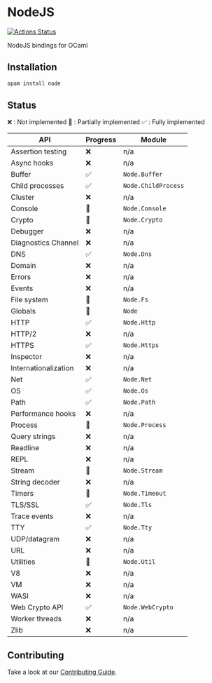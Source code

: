 # NodeJS

[![Actions Status](https://github.com/tmattio/ocaml-node/workflows/CI/badge.svg)](https://github.com/tmattio/ocaml-node/actions)

NodeJS bindings for OCaml

## Installation

```bash
opam install node
```

## Status

❌ : Not implemented
🚧 : Partially implemented
✅ : Fully implemented

| API                  | Progress | Module              |
| -------------------- | -------- | ------------------- |
| Assertion testing    | ❌        | n/a                 |
| Async hooks          | ❌        | n/a                 |
| Buffer               | ✅        | `Node.Buffer`       |
| Child processes      | ✅        | `Node.ChildProcess` |
| Cluster              | ❌        | n/a                 |
| Console              | 🚧        | `Node.Console`      |
| Crypto               | 🚧        | `Node.Crypto`       |
| Debugger             | ❌        | n/a                 |
| Diagnostics Channel  | ❌        | n/a                 |
| DNS                  | ✅        | `Node.Dns`          |
| Domain               | ❌        | n/a                 |
| Errors               | ❌        | n/a                 |
| Events               | ❌        | n/a                 |
| File system          | 🚧        | `Node.Fs`           |
| Globals              | 🚧        | `Node`              |
| HTTP                 | ✅        | `Node.Http`         |
| HTTP/2               | ❌        | n/a                 |
| HTTPS                | ✅        | `Node.Https`        |
| Inspector            | ❌        | n/a                 |
| Internationalization | ❌        | n/a                 |
| Net                  | ✅        | `Node.Net`          |
| OS                   | ✅        | `Node.Os`           |
| Path                 | ✅        | `Node.Path`         |
| Performance hooks    | ❌        | n/a                 |
| Process              | 🚧        | `Node.Process`      |
| Query strings        | ❌        | n/a                 |
| Readline             | ❌        | n/a                 |
| REPL                 | ❌        | n/a                 |
| Stream               | 🚧        | `Node.Stream`       |
| String decoder       | ❌        | n/a                 |
| Timers               | 🚧        | `Node.Timeout`      |
| TLS/SSL              | ✅        | `Node.Tls`          |
| Trace events         | ❌        | n/a                 |
| TTY                  | ✅        | `Node.Tty`          |
| UDP/datagram         | ❌        | n/a                 |
| URL                  | ❌        | n/a                 |
| Utilities            | 🚧        | `Node.Util`         |
| V8                   | ❌        | n/a                 |
| VM                   | ❌        | n/a                 |
| WASI                 | ❌        | n/a                 |
| Web Crypto API       | ✅        | `Node.WebCrypto`    |
| Worker threads       | ❌        | n/a                 |
| Zlib                 | ❌        | n/a                 |

## Contributing

Take a look at our [Contributing Guide](CONTRIBUTING.md).
